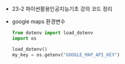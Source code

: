 - 23-2 파이썬활용인공지능기초 강의 코드 정리

- google maps 환경변수

  ```py
  from dotenv import load_dotenv
  import os

  load_dotenv()
  my_key = os.getenv("GOOGLE_MAP_API_KEY")
  ```
